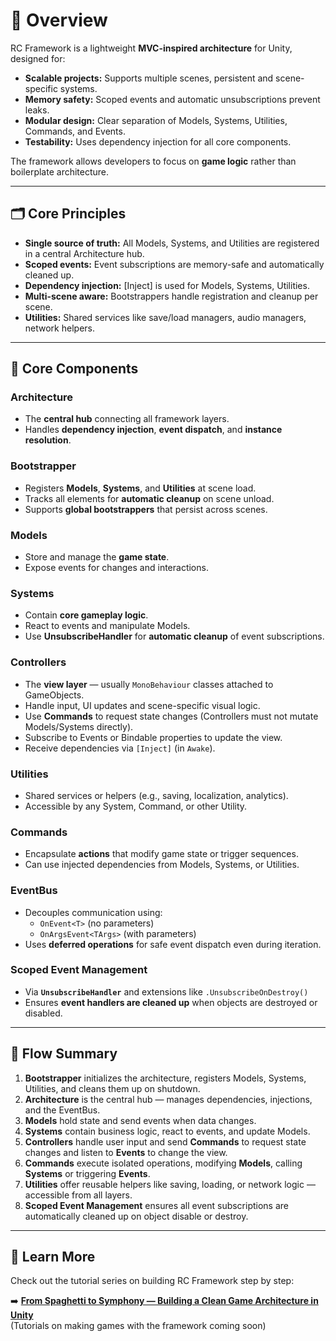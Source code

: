 # 🧱 Overview

RC Framework is a lightweight **MVC-inspired architecture** for Unity, designed for:
- **Scalable projects:** Supports multiple scenes, persistent and scene-specific systems.
- **Memory safety:** Scoped events and automatic unsubscriptions prevent leaks.
- **Modular design:** Clear separation of Models, Systems, Utilities, Commands, and Events.
- **Testability:** Uses dependency injection for all core components.

The framework allows developers to focus on **game logic** rather than boilerplate architecture.

---

## 🗂️ Core Principles
- **Single source of truth:** All Models, Systems, and Utilities are registered in a central Architecture hub.
- **Scoped events:** Event subscriptions are memory-safe and automatically cleaned up.
- **Dependency injection:** [Inject] is used for Models, Systems, Utilities.
- **Multi-scene aware:** Bootstrappers handle registration and cleanup per scene.
- **Utilities:** Shared services like save/load managers, audio managers, network helpers.

---

## 🧩 Core Components

### **Architecture**
- The **central hub** connecting all framework layers.  
- Handles **dependency injection**, **event dispatch**, and **instance resolution**.

### **Bootstrapper**
- Registers **Models**, **Systems**, and **Utilities** at scene load.  
- Tracks all elements for **automatic cleanup** on scene unload.  
- Supports **global bootstrappers** that persist across scenes.

### **Models**
- Store and manage the **game state**.  
- Expose events for changes and interactions.

### **Systems**
- Contain **core gameplay logic**.  
- React to events and manipulate Models.  
- Use **UnsubscribeHandler** for **automatic cleanup** of event subscriptions.

### **Controllers**
- The **view layer** — usually `MonoBehaviour` classes attached to GameObjects.  
- Handle input, UI updates and scene-specific visual logic.  
- Use **Commands** to request state changes (Controllers must not mutate Models/Systems directly).  
- Subscribe to Events or Bindable properties to update the view.  
- Receive dependencies via `[Inject]` (in `Awake`).

### **Utilities**
- Shared services or helpers (e.g., saving, localization, analytics).  
- Accessible by any System, Command, or other Utility.

### **Commands**
- Encapsulate **actions** that modify game state or trigger sequences.  
- Can use injected dependencies from Models, Systems, or Utilities.

### **EventBus**
- Decouples communication using:
  - `OnEvent<T>` (no parameters)
  - `OnArgsEvent<TArgs>` (with parameters)
- Uses **deferred operations** for safe event dispatch even during iteration.

### **Scoped Event Management**
- Via **`UnsubscribeHandler`** and extensions like `.UnsubscribeOnDestroy()`  
- Ensures **event handlers are cleaned up** when objects are destroyed or disabled.

---

## 🧭 Flow Summary

1. **Bootstrapper** initializes the architecture, registers Models, Systems, Utilities, and cleans them up on shutdown.  
2. **Architecture** is the central hub — manages dependencies, injections, and the EventBus.  
3. **Models** hold state and send events when data changes.  
4. **Systems** contain business logic, react to events, and update Models.  
5. **Controllers** handle user input and send **Commands** to request state changes and listen to **Events** to change the view.  
6. **Commands** execute isolated operations, modifying **Models**, calling **Systems** or triggering **Events**.  
7. **Utilities** offer reusable helpers like saving, loading, or network logic — accessible from all layers.  
8. **Scoped Event Management** ensures all event subscriptions are automatically cleaned up on object disable or destroy.

---

## 📖 Learn More

Check out the tutorial series on building RC Framework step by step:

➡️ **[From Spaghetti to Symphony — Building a Clean Game Architecture in Unity](https://rabcat.hashnode.dev/from-spaghetti-to-symphony-building-a-clean-game-architecture-in-unity)**  
(Tutorials on making games with the framework coming soon)
